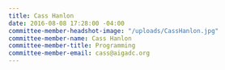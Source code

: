 ```yaml
---
title: Cass Hanlon
date: 2016-08-08 17:28:00 -04:00
committee-member-headshot-image: "/uploads/CassHanlon.jpg"
committee-member-name: Cass Hanlon
committee-member-title: Programming
committee-member-email: cass@aigadc.org
---
```



